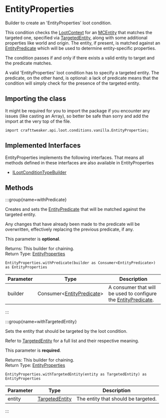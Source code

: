 # EntityProperties

Builder to create an 'EntityProperties' loot condition.

 This condition checks the [LootContext](/vanilla/api/loot/LootContext) for an [MCEntity](/vanilla/api/entity/MCEntity) that matches the targeted one, specified via [TargetedEntity](/vanilla/api/predicate/TargetedEntity), along with some additional properties like world and origin. The entity, if present, is matched against an [EntityPredicate](/vanilla/api/predicate/EntityPredicate) which will be used to determine entity-specific properties.

 The condition passes if and only if there exists a valid entity to target and the predicate matches.

 A valid 'EntityProperties' loot condition has to specify a targeted entity. The predicate, on the other hand, is optional: a lack of predicate means that the condition will simply check for the presence of the targeted entity.

## Importing the class

It might be required for you to import the package if you encounter any issues (like casting an Array), so better be safe than sorry and add the import at the very top of the file.
```zenscript
import crafttweaker.api.loot.conditions.vanilla.EntityProperties;
```


## Implemented Interfaces
EntityProperties implements the following interfaces. That means all methods defined in these interfaces are also available in EntityProperties

- [ILootConditionTypeBuilder](/vanilla/api/loot/conditions/ILootConditionTypeBuilder)

## Methods

:::group{name=withPredicate}

Creates and sets the [EntityPredicate](/vanilla/api/predicate/EntityPredicate) that will be matched against the targeted entity.

 Any changes that have already been made to the predicate will be overwritten, effectively replacing the previous predicate, if any.

 This parameter is <strong>optional</strong>.

Returns: This builder for chaining.  
Return Type: [EntityProperties](/vanilla/api/loot/conditions/vanilla/EntityProperties)

```zenscript
EntityProperties.withPredicate(builder as Consumer<EntityPredicate>) as EntityProperties
```

| Parameter | Type                                                                                  | Description                                                                                              |
| --------- | ------------------------------------------------------------------------------------- | -------------------------------------------------------------------------------------------------------- |
| builder   | Consumer&lt;[EntityPredicate](/vanilla/api/predicate/EntityPredicate)&gt; | A consumer that will be used to configure the [EntityPredicate](/vanilla/api/predicate/EntityPredicate). |


:::

:::group{name=withTargetedEntity}

Sets the entity that should be targeted by the loot condition.

 Refer to [TargetedEntity](/vanilla/api/predicate/TargetedEntity) for a full list and their respective meaning.

 This parameter is <strong>required</strong>.

Returns: This builder for chaining.  
Return Type: [EntityProperties](/vanilla/api/loot/conditions/vanilla/EntityProperties)

```zenscript
EntityProperties.withTargetedEntity(entity as TargetedEntity) as EntityProperties
```

| Parameter | Type                                                    | Description                         |
| --------- | ------------------------------------------------------- | ----------------------------------- |
| entity    | [TargetedEntity](/vanilla/api/predicate/TargetedEntity) | The entity that should be targeted. |


:::


